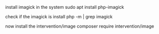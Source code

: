 install imagick in the system 
sudo apt install php-imagick

check if the imagick is install
php -m | grep imagick

now install the intervention/image
    composer require intervention/image